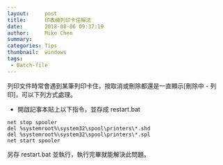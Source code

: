 ```yaml
---
layout:     post
title:      印表機列印卡住解法
date:       2018-08-06 09:37:19
author:     Mike Chen
summary:    
categories: Tips
thumbnail:  windows
tags:
 - Batch-file
---
```


列印文件時常會遇到某筆列印卡住，按取消或刪除都還是一直顯示[刪除中 - 列印]，可以下列方式處理。
* 開啟記事本貼上以下指令，並存成 restart.bat

```
net stop spooler
del %systemroot%\system32\spool\printers\*.shd
del %systemroot%\system32\spool\printers\*.spl
net start spooler
```

另存 restart.bat 並執行，執行完畢就能解決此問題。